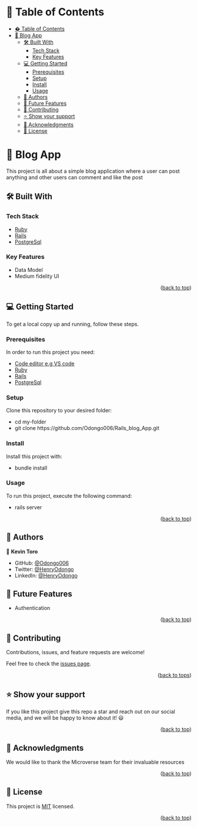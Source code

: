 <a name="readme-top"></a>

# 📗 Table of Contents

- [� Table of Contents](#-table-of-contents)
- [📖 Blog App](#--Blog-App)
  - [🛠 Built With ](#-built-with-)
    - [Tech Stack ](#tech-stack-)
    - [Key Features ](#key-features-)
  - [💻 Getting Started ](#-getting-started-)
    - [Prerequisites](#prerequisites)
    - [Setup](#setup)
    - [Install](#install)
    - [Usage](#usage)
  - [👥 Authors ](#-authors-)
  - [🔭 Future Features ](#-future-features-)
  - [🤝 Contributing ](#-contributing-)
  - [⭐️ Show your support ](#️-show-your-support-)
  - [🙏 Acknowledgments ](#-acknowledgments-)
  - [📝 License ](#-license-)

# 📖  <a name="about-project">Blog App</a>
   This project is all about a simple blog application where a user can post anything and other users can comment and like the post
## 🛠 Built With <a name="built-with"></a>

### Tech Stack <a name="tech-stack"></a>

  <ul>
    <li><a href="https://www.ruby-lang.org/en/">Ruby</a></li>
    <li><a href="https://rubyonrails.org/">Rails</a></li>
    <li><a href="https://www.postgresql.org/">PostgreSql</a></li>
  </ul>

### Key Features <a name="key-features"></a>

- Data Model
- Medium fidelity UI

<!-- <p align="right">(<a href="#readme-top">back to top</a>)</p> -->

<!-- ## 🚀 Live Demo <a name="live-demo"></a>

- Not available -->

<p align="right">(<a href="#readme-top">back to top</a>)</p>

## 💻 Getting Started <a name="getting-started"></a>

To get a local copy up and running, follow these steps.

### Prerequisites

In order to run this project you need:

<ul>
    <li><a href="https://code.visualstudio.com/">Code editor e.g VS code</a></li>
    <li><a href="https://www.ruby-lang.org/en/">Ruby</a></li>
      <li><a href="https://rubyonrails.org/">Rails</a></li>
    <li><a href="https://www.postgresql.org/">PostgreSql</a></li>
  </ul>

### Setup

Clone this repository to your desired folder:

<ul>
<li>cd my-folder</li>
<li>git clone https://github.com/Odongo006/Rails_blog_App.git</li>
</ul>

### Install

Install this project with:

<ul>
<li>bundle install</li>
</ul>

### Usage

To run this project, execute the following command:

<ul>
<li>rails server</li>
</ul>

<p align="right">(<a href="#readme-top">back to top</a>)</p>

## 👥 Authors <a name="authors"></a>

👤 **Kevin Toro**
- GitHub: [@Odongo006](https://github.com/Odongo006)
- Twitter: [@HenryOdongo](https://twitter.com/@HenryOdongo007)
- LinkedIn: [@HenryOdongo](https://www.linkedin.com/in/henry-odongo/)

## 🔭 Future Features <a name="future-features"></a>

- Authentication

<p align="right">(<a href="#readme-top">back to top</a>)</p>

## 🤝 Contributing <a name="contributing"></a>

Contributions, issues, and feature requests are welcome!

Feel free to check the [issues page](https://github.com/Odongo006/Rails_blog_App/issues).

<p align="right">(<a href="#readme-top">back to tops</a>)</p>

<!-- SUPPORT -->

## ⭐️ Show your support <a name="support"></a>

If you like this project give this repo a star and reach out on our social media, and we will be happy to know about it! 😃

<p align="right">(<a href="#readme-top">back to top</a>)</p>

## 🙏 Acknowledgments <a name="acknowledgements"></a>

We would like to thank the Microverse team for their invaluable resources

<p align="right">(<a href="#readme-top">back to top</a>)</p>

## 📝 License <a name="license"></a>

This project is [MIT](https://github.com/Odongo006/My-Portfolio/blob/main/MIT-LICENSE.txt) licensed.

<p align="right">(<a href="#readme-top">back to top</a>)</p>